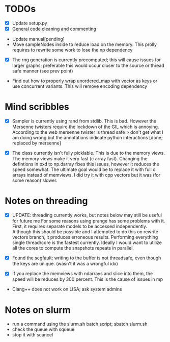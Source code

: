# TODOs
- [x] Update setup.py
- [x] General code cleaning and commenting
- Update manual[pending]
- Move sampleNodes inside to reduce load on the memory. This prolly
requires to rewrite some work to lose the np dependency
- [x] The rng generation is currently precomputed; this will cause issues for larger graphs;
 preferable this would occur closer to the source or thread safe manner (see prev point)
- Find out how to properly wrap unordered_map with vector as keys or use concurrent variants. This will remove encoding dependency

# Mind scribbles
- [x] Sampler is currently using rand from stdlib. This is bad.
However the Mersenne twisters require the lockdown of the GIL
which is annoying. According to the web mersenne twister is thread safe > don't get what I am doing wrong but the annotations
indicate python interactions [done; replaced by mersenne]
- [x] The class currently isn't fully picklable. This is due to the memory views.
The memory views make it very fast (c array fast). Changing the defintions in pxd to np.darray fixes
this issues, however it reduces the speed somewhat. The ultimate goal would be to replace it with full
c arrays instead of memviews. I did try it with cpp vectors but it was (for some reason) slower.


# Notes on threading
- [x] UPDATE: threading currently works, but notes below may still be useful for future me
For some reasons using prange has some problems with it. First,  it requires
separate models to be accessed independently. Although this should be possible
and I attempted to do this on rewrite-vectors branch, it produces erroneous results. Performing everything single thread/core is the fastest currently.
Ideally I would want to utilize all the cores to compute the snapshots repeats
in parallel.


- [x] Found the segfault; writing to the buffer is not threadsafe, even though the keys are unique. (wasn't it was a wrongful idx)
- [x] If you replace the memviews with ndarrays and slice into them, the speed will be reduces by 300 percent. This is the cause of issues in mp
- Clang++ does not work on LISA; ask system admins

# Notes on slurm

- run a command using the slurm.sh batch script; sbatch slurm.sh
- check the queue with squeue
- stop it with scancel
